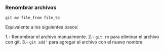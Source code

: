 ### Renombrar archivos

```
git mv file_from file_to
```

Equivalente a los siguientes pasos:

1.- Renombrar el archivo manualmente.
2.- `git rm` para eliminar el archivo con git.
3.- `git add'` para agregar el archivo con el nuevo nombre.
